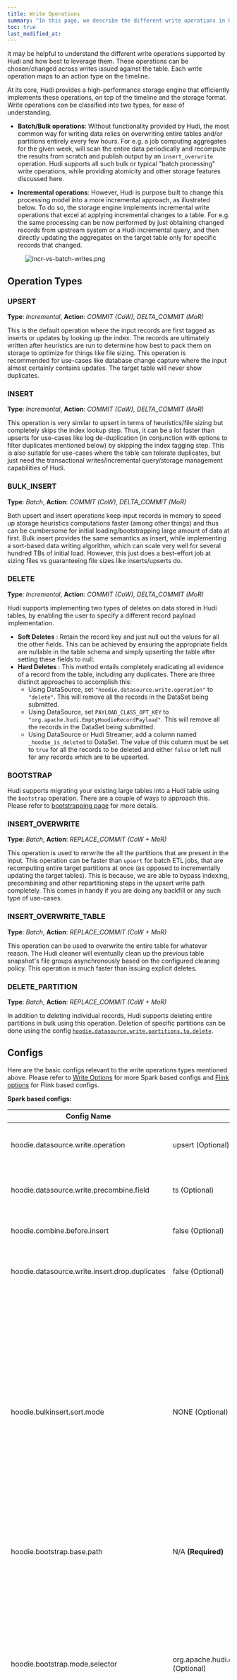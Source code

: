 ```yaml
---
title: Write Operations
summary: "In this page, we describe the different write operations in Hudi."
toc: true
last_modified_at:
---
```


It may be helpful to understand the different write operations supported by Hudi and how best to leverage them. These operations 
can be chosen/changed across writes issued against the table. Each write operation maps to an action type on the
timeline.

At its core, Hudi provides a high-performance storage engine that efficiently implements these operations, on top of the timeline and 
the storage format. Write operations can be classified into two types, for ease of understanding. 

 - **Batch/Bulk operations**: Without functionality provided by Hudi, the most common way for writing data relies on overwriting entire 
   tables and/or partitions entirely every few hours. For e.g. a job computing aggregates for the given week, will scan the entire data
   periodically and recompute the results from scratch and publish output by an `insert_overwrite` operation. Hudi supports all such 
   bulk or typical "batch processing" write operations, while providing atomicity and other storage features discussed here.

 - **Incremental operations**: However, Hudi is purpose built to change this processing model into a more incremental approach, as illustrated
   below. To do so, the storage engine implements incremental write operations that excel at applying incremental changes to a table. For e.g.
   the same processing can be now performed by just obtaining changed records from upstream system or a Hudi incremental query, and then directly
   updating the aggregates on the target table only for specific records that changed.


<figure>
    <img className="docimage" src={require("/assets/images/incr-vs-batch-writes.png").default} alt="incr-vs-batch-writes.png"  />
</figure>


## Operation Types
### UPSERT 
**Type**: _Incremental_, **Action**: _COMMIT (CoW), DELTA_COMMIT (MoR)_

This is the default operation where the input records are first tagged as inserts or updates by looking up the index.
The records are ultimately written after heuristics are run to determine how best to pack them on storage to optimize for things like file sizing.
This operation is recommended for use-cases like database change capture where the input almost certainly contains updates. The target table will never show duplicates. 

### INSERT
**Type**: _Incremental_, **Action**: _COMMIT (CoW), DELTA_COMMIT (MoR)_

This operation is very similar to upsert in terms of heuristics/file sizing but completely skips the index lookup step. Thus, it can be a lot faster than upserts
for use-cases like log de-duplication (in conjunction with options to filter duplicates mentioned below) by skipping the index tagging step. This is also suitable 
for use-cases where the table can tolerate duplicates, but just need the transactional writes/incremental query/storage management capabilities of Hudi.

### BULK_INSERT
**Type**: _Batch_, **Action**: _COMMIT (CoW), DELTA_COMMIT (MoR)_

Both upsert and insert operations keep input records in memory to speed up storage heuristics computations faster (among other things) and thus can be cumbersome for
initial loading/bootstrapping large amount of data at first. Bulk insert provides the same semantics as insert, while implementing a sort-based data writing algorithm, which can scale very well for several hundred TBs
of initial load. However, this just does a best-effort job at sizing files vs guaranteeing file sizes like inserts/upserts do.

### DELETE
**Type**: _Incremental_, **Action**: _COMMIT (CoW), DELTA_COMMIT (MoR)_

Hudi supports implementing two types of deletes on data stored in Hudi tables, by enabling the user to specify a different record payload implementation.
- **Soft Deletes** : Retain the record key and just null out the values for all the other fields.
  This can be achieved by ensuring the appropriate fields are nullable in the table schema and simply upserting the table after setting these fields to null.
- **Hard Deletes** : This method entails completely eradicating all evidence of a record from the table, including any duplicates. There are three distinct approaches to accomplish this: 
  - Using DataSource, set `"hoodie.datasource.write.operation"` to `"delete"`. This will remove all the records in the DataSet being submitted. 
  - Using DataSource, set `PAYLOAD_CLASS_OPT_KEY` to `"org.apache.hudi.EmptyHoodieRecordPayload"`. This will remove all the records in the DataSet being submitted. 
  - Using DataSource or Hudi Streamer, add a column named `_hoodie_is_deleted` to DataSet. The value of this column must be set to `true` for all the records to be deleted and either `false` or left null for any records which are to be upserted.

### BOOTSTRAP
Hudi supports migrating your existing large tables into a Hudi table using the `bootstrap` operation. There are a couple of ways to approach this. Please refer to 
[bootstrapping page](https://hudi.apache.org/docs/migration_guide) for more details. 

### INSERT_OVERWRITE
**Type**: _Batch_, **Action**: _REPLACE_COMMIT (CoW + MoR)_

This operation is used to rerwrite the all the partitions that are present in the input. This operation can be faster 
than `upsert` for batch ETL jobs, that are recomputing entire target partitions at once (as opposed to incrementally 
updating the target tables). This is because, we are able to bypass indexing, precombining and other repartitioning 
steps in the upsert write path completely. This comes in handy if you are doing any backfill or any such type of use-cases.

### INSERT_OVERWRITE_TABLE
**Type**: _Batch_, **Action**: _REPLACE_COMMIT (CoW + MoR)_

This operation can be used to overwrite the entire table for whatever reason. The Hudi cleaner will eventually clean up 
the previous table snapshot's file groups asynchronously based on the configured cleaning policy. This operation is much 
faster than issuing explicit deletes. 

### DELETE_PARTITION
**Type**: _Batch_, **Action**: _REPLACE_COMMIT (CoW + MoR)_

In addition to deleting individual records, Hudi supports deleting entire partitions in bulk using this operation. 
Deletion of specific partitions can be done using the config 
[`hoodie.datasource.write.partitions.to.delete`](https://hudi.apache.org/docs/configurations#hoodiedatasourcewritepartitionstodelete). 


## Configs
Here are the basic configs relevant to the write operations types mentioned above. Please refer to [Write Options](https://hudi.apache.org/docs/configurations#Write-Options) for more Spark based configs and [Flink options](https://hudi.apache.org/docs/next/configurations#Flink-Options) for Flink based configs.

**Spark based configs:**

| Config Name                                    | Default              | Description                                                                                                                                                                                                                                                                                                                                                                                                                                                                                                                                                                                                                                                                                                                                                                                                                                                                                                                                                                                                                                                                                                                                                                                                                                                                                                                                                                                                                                                                                                                                                                                                                                                                    |
|------------------------------------------------|----------------------|--------------------------------------------------------------------------------------------------------------------------------------------------------------------------------------------------------------------------------------------------------------------------------------------------------------------------------------------------------------------------------------------------------------------------------------------------------------------------------------------------------------------------------------------------------------------------------------------------------------------------------------------------------------------------------------------------------------------------------------------------------------------------------------------------------------------------------------------------------------------------------------------------------------------------------------------------------------------------------------------------------------------------------------------------------------------------------------------------------------------------------------------------------------------------------------------------------------------------------------------------------------------------------------------------------------------------------------------------------------------------------------------------------------------------------------------------------------------------------------------------------------------------------------------------------------------------------------------------------------------------------------------------------------------------------|
| hoodie.datasource.write.operation              | upsert (Optional)    | Whether to do upsert, insert or bulk_insert for the write operation. Use bulk_insert to load new data into a table, and there on use upsert/insert. bulk insert uses a disk based write path to scale to load large inputs without need to cache it.<br /><br />`Config Param: OPERATION`                                                                                                                                                                                                                                                                                                                                                                                                                                                                                                                                                                                                                                                                                                                                                                                                                                                                                                                                                                                                                                                                                                                                                                                                                                                                                                                                                                                      |
| hoodie.datasource.write.precombine.field       | ts (Optional)        | Field used in preCombining before actual write. When two records have the same key value, we will pick the one with the largest value for the precombine field, determined by Object.compareTo(..)<br /><br />`Config Param: PRECOMBINE_FIELD`                                                                                                                                                                                                                                                                                                                                                                                                                                                                                                                                                                                                                                                                                                                                                                                                                                                                                                                                                                                                                                                                                                                                                                                                                                                                                                                                                                                                                                 |
| hoodie.combine.before.insert                   | false (Optional)     | When inserted records share same key, controls whether they should be first combined (i.e de-duplicated) before writing to storage.<br /><br />`Config Param: COMBINE_BEFORE_INSERT`                                                                                                                                                                                                                                                                                                                                                                                                                                                                                                                                                                                                                                                                                                                                                                                                                                                                                                                                                                                                                                                                                                                                                                                                                                                                                                                                                                                                                                                                                           |
| hoodie.datasource.write.insert.drop.duplicates | false (Optional)     | If set to true, records from the incoming dataframe will not overwrite existing records with the same key during the write operation. This config is deprecated as of 0.14.0. Please use hoodie.datasource.insert.dup.policy instead.<br /><br />`Config Param: INSERT_DROP_DUPS`                                                                                                                                                                                                                                                                                                                                                                                                                                                                                                                                                                                                                                                                                                                                                                                                                                                                                                                                                                                                                                                                                                                                                                                                                                                                                                                                                                                              |
| hoodie.bulkinsert.sort.mode                    | NONE (Optional)      | org.apache.hudi.execution.bulkinsert.BulkInsertSortMode: Modes for sorting records during bulk insert. <ul><li>`NONE(default)`: No sorting. Fastest and matches `spark.write.parquet()` in number of files and overhead.</li><li>`GLOBAL_SORT`: This ensures best file sizes, with lowest memory overhead at cost of sorting.</li><li>`PARTITION_SORT`: Strikes a balance by only sorting within a Spark RDD partition, still keeping the memory overhead of writing low. File sizing is not as good as `GLOBAL_SORT`.</li><li>`PARTITION_PATH_REPARTITION`: This ensures that the data for a single physical partition in the table is written by the same Spark executor. This should only be used when input data is evenly distributed across different partition paths. If data is skewed (most records are intended for a handful of partition paths among all) then this can cause an imbalance among Spark executors.</li><li>`PARTITION_PATH_REPARTITION_AND_SORT`: This ensures that the data for a single physical partition in the table is written by the same Spark executor. This should only be used when input data is evenly distributed across different partition paths. Compared to `PARTITION_PATH_REPARTITION`, this sort mode does an additional step of sorting the records based on the partition path within a single Spark partition, given that data for multiple physical partitions can be sent to the same Spark partition and executor. If data is skewed (most records are intended for a handful of partition paths among all) then this can cause an imbalance among Spark executors.</li></ul><br />`Config Param: BULK_INSERT_SORT_MODE` |
| hoodie.bootstrap.base.path                     | N/A **(Required)**   | **Applicable only when** operation type is `bootstrap`. Base path of the dataset that needs to be bootstrapped as a Hudi table<br /><br />`Config Param: BASE_PATH`<br />`Since Version: 0.6.0`                                                                                                                                                                                                                                                                                                                                                                                                                                                                                                                                                                                                                                                                                                                                                                                                                                                                                                                                                                                                                                                                                                                                                                                                                                                                                                                                                                                                                                                                                |
| hoodie.bootstrap.mode.selector                 | org.apache.hudi.client.bootstrap.selector.MetadataOnlyBootstrapModeSelector (Optional)          | Selects the mode in which each file/partition in the bootstrapped dataset gets bootstrapped<br />Possible values:<ul><li>`org.apache.hudi.client.bootstrap.selector.MetadataOnlyBootstrapModeSelector`: In this mode, the full record data is not copied into Hudi therefore it avoids full cost of rewriting the dataset. Instead, 'skeleton' files containing just the corresponding metadata columns are added to the Hudi table. Hudi relies on the data in the original table and will face data-loss or corruption if files in the original table location are deleted or modified.</li><li>`org.apache.hudi.client.bootstrap.selector.FullRecordBootstrapModeSelector`: In this mode, the full record data is copied into hudi and metadata columns are added. A full record bootstrap is functionally equivalent to a bulk-insert. After a full record bootstrap, Hudi will function properly even if the original table is modified or deleted.</li><li>`org.apache.hudi.client.bootstrap.selector.BootstrapRegexModeSelector`: A bootstrap selector which employs bootstrap mode by specified partitions.</li></ul><br />`Config Param: MODE_SELECTOR_CLASS_NAME`<br />`Since Version: 0.6.0`                                                                                                                                                                                                                                                                                                                                                                                                                                                                        |
| hoodie.datasource.write.partitions.to.delete   | N/A **(Required)**   | **Applicable only when** operation type is `delete_partition`. Comma separated list of partitions to delete. Allows use of wildcard *<br /><br />`Config Param: PARTITIONS_TO_DELETE`                                                                                                                                                                                                                                                                                                                                                                                                                                                                                                                                                                                                                                                                                                                                                                                                                                                                                                                                                                                                                                                                                                                                                                                                                                                                                                                                                                                                                                                                                          |


**Flink based configs:**

| Config Name                                    | Default              | Description                                                                         |
|------------------------------------------------|----------------------|-------------------------------------------------------------------------------------|
| write.operation                                | upsert (Optional)    | The write operation, that this write should do<br /><br /> `Config Param: OPERATION`|
| precombine.field                               | ts (Optional)        | Field used in preCombining before actual write. When two records have the same key value, we will pick the one with the largest value for the precombine field, determined by Object.compareTo(..)<br /><br /> `Config Param: PRECOMBINE_FIELD`|
| write.precombine                               | false (Optional)     | Flag to indicate whether to drop duplicates before insert/upsert. By default these cases will accept duplicates, to gain extra performance: 1) insert operation; 2) upsert for MOR table, the MOR table deduplicate on reading<br /><br /> `Config Param: PRE_COMBINE`|
| write.bulk_insert.sort_input                   | true (Optional)      | Whether to sort the inputs by specific fields for bulk insert tasks, default true<br /><br /> `Config Param: WRITE_BULK_INSERT_SORT_INPUT`                                                                                                                            |
| write.bulk_insert.sort_input.by_record_key     | false (Optional)     | Whether to sort the inputs by record keys for bulk insert tasks, default false<br /><br /> `Config Param: WRITE_BULK_INSERT_SORT_INPUT_BY_RECORD_KEY`                                                                                                                 |


## Write path
The following is an inside look on the Hudi write path and the sequence of events that occur during a write.

1. [Deduping](/docs/configurations#hoodiecombinebeforeinsert) : First your input records may have duplicate keys within the same batch and duplicates need to be combined or reduced by key.
2. [Index Lookup](/docs/next/indexing) : Next, an index lookup is performed to try and match the input records to identify which file groups they belong to.
3. [File Sizing](/docs/next/file_sizing): Then, based on the average size of previous commits, Hudi will make a plan to add enough records to a small file to get it close to the configured maximum limit.
4. [Partitioning](/docs/next/file_layouts): We now arrive at partitioning where we decide what file groups certain updates and inserts will be placed in or if new file groups will be created
5. Write I/O :Now we actually do the write operations which is either creating a new base file, appending to the log file,
   or versioning an existing base file.
6. Update [Index](/docs/next/indexing): Now that the write is performed, we will go back and update the index.
7. Commit: Finally we commit all of these changes atomically. ([Post-commit callback](/docs/next/platform_services_post_commit_callback) can be configured.)
8. [Clean](/docs/next/cleaning) (if needed): Following the commit, cleaning is invoked if needed.
9. [Compaction](/docs/next/compaction): If you are using MOR tables, compaction will either run inline, or be scheduled asynchronously
10. Archive : Lastly, we perform an archival step which moves old [timeline](/docs/next/timeline) items to an archive folder.

Here is a diagramatic representation of the flow.

<figure>
    <img className="docimage" src={require("/assets/images/hudi_write_path.png").default} alt="hudi_write_path.png" />
</figure>

## Related Resources
<h3>Videos</h3>

* [Insert | Update | Delete On Datalake (S3) with Apache Hudi and glue Pyspark](https://youtu.be/94DPKkzDm-8)
* [Insert|Update|Read|Write|SnapShot| Time Travel |incremental Query on Apache Hudi datalake (S3)](https://youtu.be/hK1G7CPBL2M)
* [Apache Hudi Bulk Insert Sort Modes a summary of two incredible blogs](https://www.youtube.com/watch?v=AuZoREO8_zs)